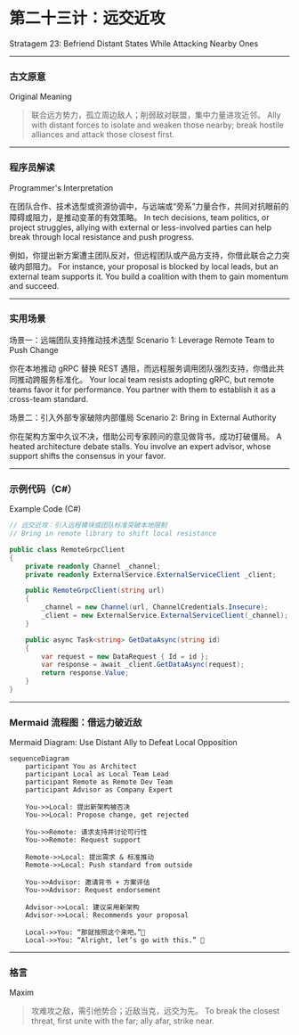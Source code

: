 # 第二十三计：远交近攻

Stratagem 23: Befriend Distant States While Attacking Nearby Ones

---

### 古文原意

Original Meaning

> 联合远方势力，孤立周边敌人；削弱敌对联盟，集中力量进攻近邻。
> Ally with distant forces to isolate and weaken those nearby; break hostile alliances and attack those closest first.

---

### 程序员解读

Programmer's Interpretation

在团队合作、技术选型或资源协调中，与远端或“旁系”力量合作，共同对抗眼前的障碍或阻力，是推动变革的有效策略。
In tech decisions, team politics, or project struggles, allying with external or less-involved parties can help break through local resistance and push progress.

例如，你提出新方案遭主团队反对，但远程团队或产品方支持，你借此联合之力突破内部阻力。
For instance, your proposal is blocked by local leads, but an external team supports it. You build a coalition with them to gain momentum and succeed.

---

### 实用场景

场景一：远端团队支持推动技术选型
Scenario 1: Leverage Remote Team to Push Change

你在本地推动 gRPC 替换 REST 遇阻，而远程服务调用团队强烈支持，你借此共同推动跨服务标准化。
Your local team resists adopting gRPC, but remote teams favor it for performance. You partner with them to establish it as a cross-team standard.

场景二：引入外部专家破除内部僵局
Scenario 2: Bring in External Authority

你在架构方案中久议不决，借助公司专家顾问的意见做背书，成功打破僵局。
A heated architecture debate stalls. You involve an expert advisor, whose support shifts the consensus in your favor.

---

### 示例代码（C#）

Example Code (C#)

```csharp
// 远交近攻：引入远程模块或团队标准突破本地限制
// Bring in remote library to shift local resistance

public class RemoteGrpcClient
{
    private readonly Channel _channel;
    private readonly ExternalService.ExternalServiceClient _client;

    public RemoteGrpcClient(string url)
    {
        _channel = new Channel(url, ChannelCredentials.Insecure);
        _client = new ExternalService.ExternalServiceClient(_channel);
    }

    public async Task<string> GetDataAsync(string id)
    {
        var request = new DataRequest { Id = id };
        var response = await _client.GetDataAsync(request);
        return response.Value;
    }
}
```

---

### Mermaid 流程图：借远力破近敌

Mermaid Diagram: Use Distant Ally to Defeat Local Opposition

```mermaid
sequenceDiagram
    participant You as Architect
    participant Local as Local Team Lead
    participant Remote as Remote Dev Team
    participant Advisor as Company Expert

    You->>Local: 提出新架构被否决  
    You->>Local: Propose change, get rejected

    You->>Remote: 请求支持并讨论可行性  
    You->>Remote: Request support

    Remote->>Local: 提出需求 & 标准推动  
    Remote->>Local: Push standard from outside

    You->>Advisor: 邀请背书 + 方案评估  
    You->>Advisor: Request endorsement

    Advisor->>Local: 建议采用新架构  
    Advisor->>Local: Recommends your proposal

    Local->>You: “那就按照这个来吧。”👏  
    Local->>You: “Alright, let’s go with this.” 👏
```

---

### 格言

Maxim

> 攻难攻之敌，需引他势合；近敌当克，远交为先。
> To break the closest threat, first unite with the far; ally afar, strike near.
